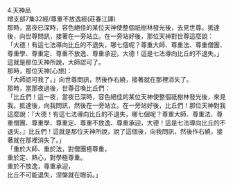 4.天神品  
增支部7集32經/尊重不放逸經(莊春江譯)  
那時，當夜已深時，容色絕佳的某位天神使整個祇樹林發光後，去見世尊。抵達後，向世尊問訊，接著在一旁站立。在一旁站好後，那位天神對世尊這麼說：  
「大德！有這七法導向比丘的不退失，哪七個呢？尊重大師、尊重法、尊重僧團、尊重學、尊重定、尊重不放逸、尊重承迎，大德！這是七法導向比丘的不退失。」  
這就是那位天神所說，大師認可了。  
那時，那位天神[心想]：  
「大師認可我了。」向世尊問訊，然後作右繞，接著就在那裡消失了。  
那時，當那夜過後，世尊召喚比丘們：  
「比丘們！這一夜，當夜已深時，容色絕佳的某位天神使整個祇樹林發光後，來見我。抵達後，向我問訊，然後在一旁站立。在一旁站好後，比丘們！那位天神對我這麼說：『大德！有這七法導向比丘的不退失，哪七個呢？尊重大師、尊重法、尊重僧團、尊重學、尊重定、尊重不放逸、尊重承迎，大德！這是七法導向比丘的不退失。』比丘們！這就是那位天神所說，說了這個後，向我問訊，然後作右繞，接著就在那裡消失了。」  
「重於大師、重於法，對僧團極尊重，  
重於定、熱心，對學極尊重。  
重於不放逸，尊重承迎，  
比丘不可能退失，涅槃就在眼前。」  
  
  
